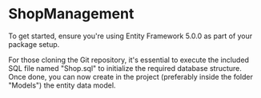 # ShopManagement

To get started, ensure you're using Entity Framework 5.0.0 as part of your package setup.

For those cloning the Git repository, it's essential to execute the included SQL file named "Shop.sql" to initialize the required database structure. Once done, you can now create in the project (preferably inside the folder "Models") the entity data model.
